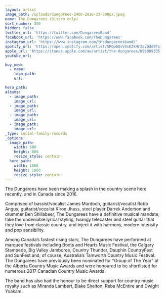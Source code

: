 ```yaml
---
layout: artist
image_path: /uploads/dungarees-2400-2016-33-500px.jpeg
name: The Dungarees (Distro only)
sort_number: 350
hidden: false
twitter_url: 'https://twitter.com/DungareesBand'
facebook_url: 'https://www.facebook.com/TheDungarees'
instagram_url: 'https://www.instagram.com/thedungareesband/'
spotify_url: 'https://open.spotify.com/artist/5MQpGQsV4sEZkMr2avQdd9?si=g_oyrIOnQtqqtclv4pOQwg'
apple_url: 'https://itunes.apple.com/au/artist/the-dungarees/895989335'
youtube_url:

buy_now:
  - name: 
    logo_path: 
    url: 

hero_path:
albums:
  - image_path:
    image_url:
  - image_path:
    image_url:
  - image_path:
    image_url:
  - image_path:
    image_url:
_type: social-family-records
_options:
  image_path:
    width: 500
    height: 500
    resize_style: contain
  hero_path:
    width: 1500
    height: 1000
    resize_style: contain
---
```


The Dungarees have been making a splash in the country scene here recently, and in Canada since 2016.

Comprised of bassist/vocalist James Murdoch, guitarist/vocalist Robb Angus, guitarist/vocalist Kiron Jhass, steel player Darrek Anderson and drummer Ben Shillabeer, The Dungarees have a definitive musical mandate; take the undeniable lyrical styling, twangy telecaster and steel guitar that they love from classic country, and inject it with harmony, modern intensity and pop sensibility.

Among Canada’s fastest rising stars, The Dungarees have performed at marquee festivals including Boots and Hearts Music Festival, the Calgary Stampede, Big Valley Jamboree, Country Thunder, Dauphin CountryFest and SunFest and, of course, Australia’s Tamworth Country Music Festival. The Dungarees have previously been nominated for “Group of The Year” at the Alberta Country Music Awards and were honoured to be shortlisted for numerous 2017 Canadian Country Music Awards.

The band has also had the honour to be direct support for country music royalty such as Miranda Lambert, Blake Shelton, Reba McEntire and Dwight Yoakam.
